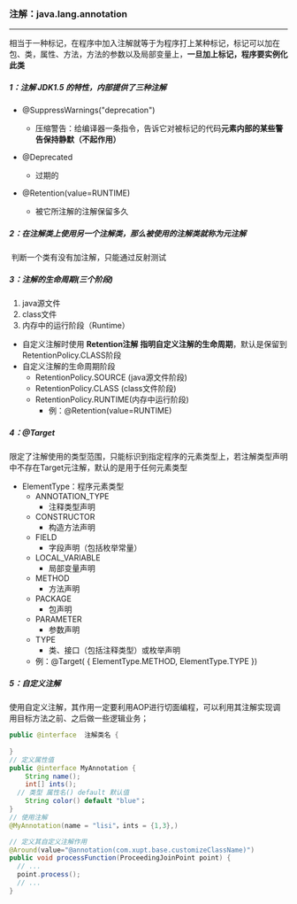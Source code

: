 ### 注解：java.lang.annotation

------

​	相当于一种标记，在程序中加入注解就等于为程序打上某种标记，标记可以加在包、类，属性、方法，方法的参数以及局部变量上，**一旦加上标记，程序要实例化此类**

##### 1：注解 JDK1.5 的特性，内部提供了三种注解

- @SuppressWarnings("deprecation")      
  - 压缩警告：给编译器一条指令，告诉它对被标记的代码**元素内部的某些警告保持静默（不起作用）**

- @Deprecated      

  - 过期的

- @Retention(value=RUNTIME)

  - 被它所注解的注解保留多久

##### 2：在注解类上使用另一个注解类，那么被使用的注解类就称为元注解

​	判断一个类有没有加注解，只能通过反射测试

##### 3：注解的生命周期(三个阶段)

1. java源文件
2. class文件
3. 内存中的运行阶段（Runtime）

- 自定义注解时使用 **Retention注解 指明自定义注解的生命周期**，默认是保留到RetentionPolicy.CLASS阶段 
- 自定义注解的生命周期阶段
  - RetentionPolicy.SOURCE (java源文件阶段)
  - RetentionPolicy.CLASS  (class文件阶段)
  - RetentionPolicy.RUNTIME(内存中运行阶段)
    - 例：@Retention(value=RUNTIME)

##### 4：@Target

​	限定了注解使用的类型范围，只能标识到指定程序的元素类型上，若注解类型声明中不存在Target元注解，默认的是用于任何元素类型

- ElementType：程序元素类型
  - ANNOTATION_TYPE 
    - 注释类型声明 
  - CONSTRUCTOR 
    - 构造方法声明 
  - FIELD 
    - 字段声明（包括枚举常量） 
  - LOCAL_VARIABLE 
    - 局部变量声明 
  - METHOD 
    - 方法声明 
  - PACKAGE 
    - 包声明 
  - PARAMETER 
    - 参数声明 
  - TYPE 
    - 类、接口（包括注释类型）或枚举声明 
  - 例：@Target( { ElementType.METHOD, ElementType.TYPE })

##### 5：自定义注解

​	使用自定义注解，其作用一定要利用AOP进行切面编程，可以利用其注解实现调用目标方法之前、之后做一些逻辑业务；

```java
public @interface  注解类名 {
  
}
// 定义属性值
public @interface MyAnnotation {
	String name();
	int[] ints();
  // 类型 属性名() default 默认值 
	String color() default "blue"；
}
// 使用注解
@MyAnnotation(name = "lisi"，ints = {1,3},)  

// 定义其自定义注解作用
@Around(value="@annotation(com.xupt.base.customizeClassName)")
public void processFunction(ProceedingJoinPoint point) {
  // ...
  point.process();
  // ...
}
```


